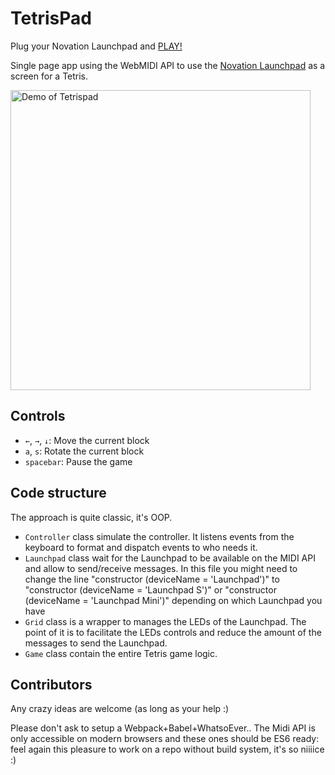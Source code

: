 # TetrisPad

Plug your Novation Launchpad and [PLAY!](http://maxwellito.github.io/tetrispad/)

Single page app using the WebMIDI API to use the [Novation Launchpad](https://global.novationmusic.com/launch/launchpad-mini) as a screen for a Tetris.

<a href="https://twitter.com/mxwllt/status/819245451270615040">
  <img alt="Demo of Tetrispad" src="https://raw.githubusercontent.com/maxwellito/tetrispad/master/assets/live.jpg" width="480">
</a>



## Controls

- `←`, `→`, `↓`: Move the current block
- `a`, `s`: Rotate the current block
- `spacebar`: Pause the game

## Code structure

The approach is quite classic, it's OOP.

- `Controller` class simulate the controller. It listens events from the keyboard to format and dispatch events to who needs it.
- `Launchpad` class wait for the Launchpad to be available on the MIDI API and allow to send/receive messages. In this file you might need to change the line "constructor (deviceName = 'Launchpad')"   to    "constructor (deviceName = 'Launchpad S')"   or "constructor (deviceName = 'Launchpad Mini')" depending on which Launchpad you have
- `Grid` class is a wrapper to manages the LEDs of the Launchpad. The point of it is to facilitate the LEDs controls and reduce the amount of the messages to send the Launchpad.
- `Game` class contain the entire Tetris game logic.


## Contributors

Any crazy ideas are welcome (as long as your help :)

Please don't ask to setup a Webpack+Babel+WhatsoEver.. The Midi API is only accessible on modern browsers and these ones should be ES6 ready: feel again this pleasure to work on a repo without build system, it's so niiiice :)
